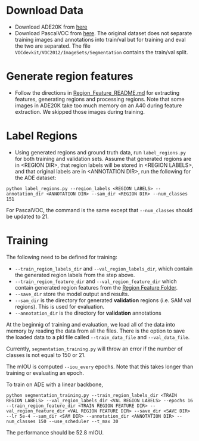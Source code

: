 # Download Data 
- Download ADE20K from [here](http://data.csail.mit.edu/places/ADEchallenge/ADEChallengeData2016.zip)
- Download PascalVOC from [here](http://host.robots.ox.ac.uk/pascal/VOC/voc2011/index.html#devkit). The original dataset does not separate training images and annotations into train/val but for training and eval the two are separated. The file `VOCdevkit/VOC2012/ImageSets/Segmentation` contains the train/val split. 
 
 # Generate region features
 - Follow the directions in [Region_Feature_README.md](../region_features/Region_Features_README.md) for extracting features, generating regions and processing regions. Note that some images in ADE20K take too much memory on an A40 during feature extraction. We skipped those images during training. 
 
 # Label Regions
 - Using generated regions and ground truth data, run `label_regions.py` for both training and validation sets. Assume that generated regions are in \<REGION DIR\>,  that region labels will be stored in \<REGION LABELS\>, and that original labels are in \<ANNOTATION DIR\>, run the following for the ADE dataset:
 ```
 python label_regions.py --region_labels <REGION LABELS> --annotation_dir <ANNOTATION DIR> --sam_dir <REGION DIR> --num_classes 151
 ```
 For PascalVOC, the command is the same except that `--num_classes` should be updated to 21.

  # Training 
The following need to be defined for training:
- `--train_region_labels_dir` and `--val_region_labels_dir`, which contain the generated region labels from the step above.
- `--train_region_feature_dir` and `--val_region_feature_dir` which contain generated region features from the [Region Feature Folder](../region_features/). 
- `--save_dir` store the model output and results.
- `--sam_dir` is the directory for generated **validation** regions (i.e. SAM val regions). This is used for evaluation.
- `--annotation_dir` is the directory for **validation** annotations 

At the beginnig of training and evaluation, we load all of the data into memory by reading the data from all the files. There is the option to save the loaded data to a pkl file called `--train_data_file` and `--val_data_file`. 

Currently, `segmentation_training.py` will throw an error if the number of classes is not equal to 150 or 21. 

The mIOU is computed `--iou_every` epochs. Note that this takes longer than training or evaluating an epoch. 

To train on ADE with a linear backbone, 
```
python segmentation_training.py --train_region_labels_dir <TRAIN REGION LABELS> --val_region_labels_dir <VAL REGION LABELS> --epochs 16 --train_region_feature_dir <TRAIN REGION FEATURE DIR> --val_region_feature_dir <VAL REGION FEATURE DIR> --save_dir <SAVE DIR> --lr 5e-4 --sam_dir <SAM DIR> --annotation_dir <ANNOTATION DIR> --num_classes 150 --use_scheduler --t_max 30
```
The performance should be 52.8 mIOU.
